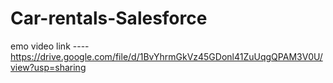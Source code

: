 # Car-rentals-Salesforce
emo video link ---- https://drive.google.com/file/d/1BvYhrmGkVz45GDonl41ZuUqgQPAM3V0U/view?usp=sharing
